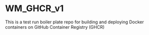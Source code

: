 # WM_GHCR_v1
This is a test run boiler plate repo for building and deploying Docker containers on GitHub Container Registry (GHCR)
